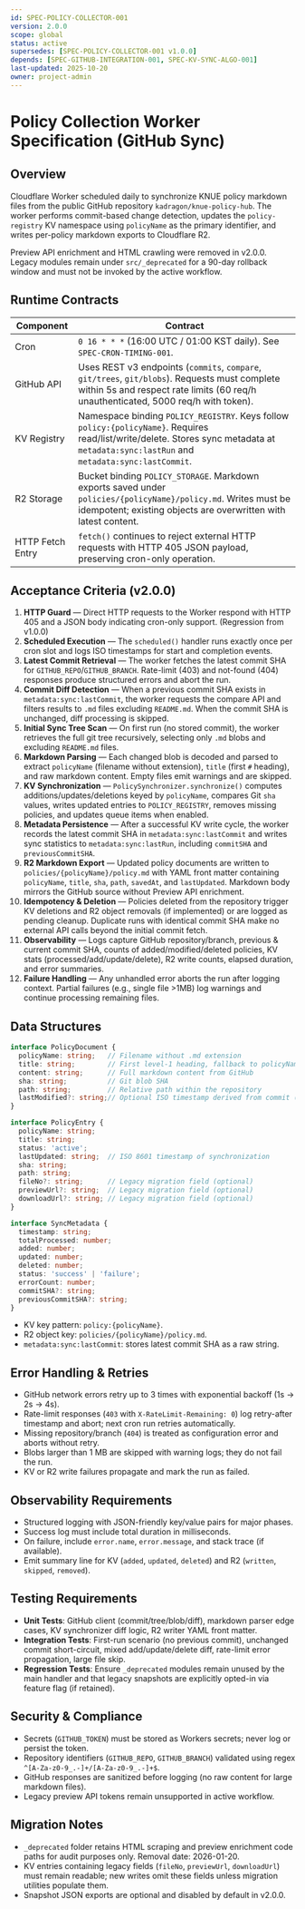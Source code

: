 ```yaml
---
id: SPEC-POLICY-COLLECTOR-001
version: 2.0.0
scope: global
status: active
supersedes: [SPEC-POLICY-COLLECTOR-001 v1.0.0]
depends: [SPEC-GITHUB-INTEGRATION-001, SPEC-KV-SYNC-ALGO-001]
last-updated: 2025-10-20
owner: project-admin
---
```

# Policy Collection Worker Specification (GitHub Sync)

## Overview

Cloudflare Worker scheduled daily to synchronize KNUE policy markdown files from the public GitHub repository `kadragon/knue-policy-hub`. The worker performs commit-based change detection, updates the `policy-registry` KV namespace using `policyName` as the primary identifier, and writes per-policy markdown exports to Cloudflare R2.

Preview API enrichment and HTML crawling were removed in v2.0.0. Legacy modules remain under `src/_deprecated` for a 90-day rollback window and must not be invoked by the active workflow.

## Runtime Contracts

| Component | Contract |
|-----------|----------|
| Cron | `0 16 * * *` (16:00 UTC / 01:00 KST daily). See `SPEC-CRON-TIMING-001`. |
| GitHub API | Uses REST v3 endpoints (`commits`, `compare`, `git/trees`, `git/blobs`). Requests must complete within 5s and respect rate limits (60 req/h unauthenticated, 5000 req/h with token). |
| KV Registry | Namespace binding `POLICY_REGISTRY`. Keys follow `policy:{policyName}`. Requires read/list/write/delete. Stores sync metadata at `metadata:sync:lastRun` and `metadata:sync:lastCommit`. |
| R2 Storage | Bucket binding `POLICY_STORAGE`. Markdown exports saved under `policies/{policyName}/policy.md`. Writes must be idempotent; existing objects are overwritten with latest content. |
| HTTP Fetch Entry | `fetch()` continues to reject external HTTP requests with HTTP 405 JSON payload, preserving cron-only operation. |

## Acceptance Criteria (v2.0.0)

1. **HTTP Guard** — Direct HTTP requests to the Worker respond with HTTP 405 and a JSON body indicating cron-only support. (Regression from v1.0.0)
2. **Scheduled Execution** — The `scheduled()` handler runs exactly once per cron slot and logs ISO timestamps for start and completion events.
3. **Latest Commit Retrieval** — The worker fetches the latest commit SHA for `GITHUB_REPO`/`GITHUB_BRANCH`. Rate-limit (403) and not-found (404) responses produce structured errors and abort the run.
4. **Commit Diff Detection** — When a previous commit SHA exists in `metadata:sync:lastCommit`, the worker requests the compare API and filters results to `.md` files excluding `README.md`. When the commit SHA is unchanged, diff processing is skipped.
5. **Initial Sync Tree Scan** — On first run (no stored commit), the worker retrieves the full git tree recursively, selecting only `.md` blobs and excluding `README.md` files.
6. **Markdown Parsing** — Each changed blob is decoded and parsed to extract `policyName` (filename without extension), `title` (first `#` heading), and raw markdown content. Empty files emit warnings and are skipped.
7. **KV Synchronization** — `PolicySynchronizer.synchronize()` computes additions/updates/deletions keyed by `policyName`, compares Git `sha` values, writes updated entries to `POLICY_REGISTRY`, removes missing policies, and updates queue items when enabled.
8. **Metadata Persistence** — After a successful KV write cycle, the worker records the latest commit SHA in `metadata:sync:lastCommit` and writes sync statistics to `metadata:sync:lastRun`, including `commitSHA` and `previousCommitSHA`.
9. **R2 Markdown Export** — Updated policy documents are written to `policies/{policyName}/policy.md` with YAML front matter containing `policyName`, `title`, `sha`, `path`, `savedAt`, and `lastUpdated`. Markdown body mirrors the GitHub source without Preview API enrichment.
10. **Idempotency & Deletion** — Policies deleted from the repository trigger KV deletions and R2 object removals (if implemented) or are logged as pending cleanup. Duplicate runs with identical commit SHA make no external API calls beyond the initial commit fetch.
11. **Observability** — Logs capture GitHub repository/branch, previous & current commit SHA, counts of added/modified/deleted policies, KV stats (processed/add/update/delete), R2 write counts, elapsed duration, and error summaries.
12. **Failure Handling** — Any unhandled error aborts the run after logging context. Partial failures (e.g., single file >1MB) log warnings and continue processing remaining files.

## Data Structures

```typescript
interface PolicyDocument {
  policyName: string;   // Filename without .md extension
  title: string;        // First level-1 heading, fallback to policyName
  content: string;      // Full markdown content from GitHub
  sha: string;          // Git blob SHA
  path: string;         // Relative path within the repository
  lastModified?: string;// Optional ISO timestamp derived from commit (if available)
}

interface PolicyEntry {
  policyName: string;
  title: string;
  status: 'active';
  lastUpdated: string;  // ISO 8601 timestamp of synchronization
  sha: string;
  path: string;
  fileNo?: string;      // Legacy migration field (optional)
  previewUrl?: string;  // Legacy migration field (optional)
  downloadUrl?: string; // Legacy migration field (optional)
}

interface SyncMetadata {
  timestamp: string;
  totalProcessed: number;
  added: number;
  updated: number;
  deleted: number;
  status: 'success' | 'failure';
  errorCount: number;
  commitSHA?: string;
  previousCommitSHA?: string;
}
```

- KV key pattern: `policy:{policyName}`.
- R2 object key: `policies/{policyName}/policy.md`.
- `metadata:sync:lastCommit`: stores latest commit SHA as a raw string.

## Error Handling & Retries

- GitHub network errors retry up to 3 times with exponential backoff (1s → 2s → 4s).
- Rate-limit responses (`403` with `X-RateLimit-Remaining: 0`) log retry-after timestamp and abort; next cron run retries automatically.
- Missing repository/branch (`404`) is treated as configuration error and aborts without retry.
- Blobs larger than 1 MB are skipped with warning logs; they do not fail the run.
- KV or R2 write failures propagate and mark the run as failed.

## Observability Requirements

- Structured logging with JSON-friendly key/value pairs for major phases.
- Success log must include total duration in milliseconds.
- On failure, include `error.name`, `error.message`, and stack trace (if available).
- Emit summary line for KV (`added`, `updated`, `deleted`) and R2 (`written`, `skipped`, `removed`).

## Testing Requirements

- **Unit Tests**: GitHub client (commit/tree/blob/diff), markdown parser edge cases, KV synchronizer diff logic, R2 writer YAML front matter.
- **Integration Tests**: First-run scenario (no previous commit), unchanged commit short-circuit, mixed add/update/delete diff, rate-limit error propagation, large file skip.
- **Regression Tests**: Ensure `_deprecated` modules remain unused by the main handler and that legacy snapshots are explicitly opted-in via feature flag (if retained).

## Security & Compliance

- Secrets (`GITHUB_TOKEN`) must be stored as Workers secrets; never log or persist the token.
- Repository identifiers (`GITHUB_REPO`, `GITHUB_BRANCH`) validated using regex `^[A-Za-z0-9_.-]+/[A-Za-z0-9_.-]+$`.
- GitHub responses are sanitized before logging (no raw content for large markdown files).
- Legacy preview API tokens remain unsupported in active workflow.

## Migration Notes

- `_deprecated` folder retains HTML scraping and preview enrichment code paths for audit purposes only. Removal date: 2026-01-20.
- KV entries containing legacy fields (`fileNo`, `previewUrl`, `downloadUrl`) must remain readable; new writes omit these fields unless migration utilities populate them.
- Snapshot JSON exports are optional and disabled by default in v2.0.0.

